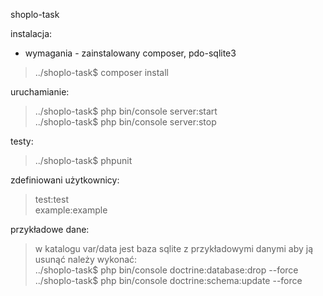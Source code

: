 shoplo-task  

instalacja: 

- wymagania - zainstalowany composer, pdo-sqlite3

> ../shoplo-task$ composer install  

uruchamianie:
> ../shoplo-task$ php bin/console server:start  
> ../shoplo-task$ php bin/console server:stop

testy:
> ../shoplo-task$ phpunit

zdefiniowani użytkownicy:  
> test:test  
> example:example  

przykładowe dane:
> w katalogu var/data jest baza sqlite z przykładowymi danymi
> aby ją usunąć należy wykonać:  
> ../shoplo-task$ php bin/console doctrine:database:drop --force  
> ../shoplo-task$ php bin/console doctrine:schema:update --force
